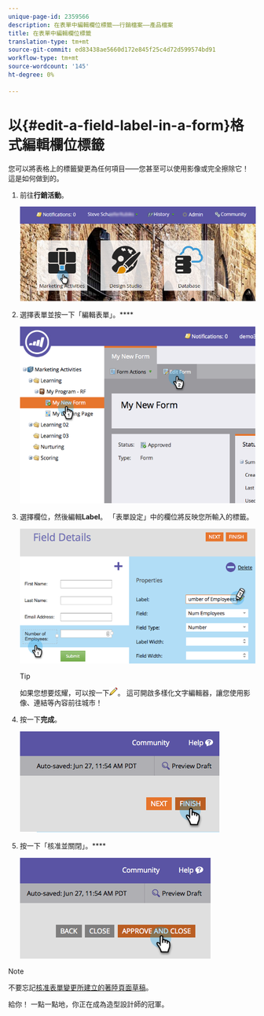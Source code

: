 ```yaml
---
unique-page-id: 2359566
description: 在表單中編輯欄位標籤——行銷檔案——產品檔案
title: 在表單中編輯欄位標籤
translation-type: tm+mt
source-git-commit: ed83438ae5660d172e845f25c4d72d599574bd91
workflow-type: tm+mt
source-wordcount: '145'
ht-degree: 0%

---
```



# 以{#edit-a-field-label-in-a-form}格式編輯欄位標籤

您可以將表格上的標籤變更為任何項目——您甚至可以使用影像或完全擦除它！ 這是如何做到的。

1. 前往&#x200B;**行銷活動**。

   ![](assets/login-marketing-activities-3.png)

1. 選擇表單並按一下「編輯表單」。****

   ![](assets/image2014-9-15-17-3a26-3a27.png)

1. 選擇欄位，然後編輯&#x200B;**Label**。 「表單設定」中的欄位將反映您所輸入的標籤。

   ![](assets/image2014-9-15-17-3a26-3a42.png)

   >[!TIP]
   >
   >如果您想要炫耀，可以按一下![pencil](assets/image2014-9-15-17-3a27-3a7.png)。 這可開啟多樣化文字編輯器，讓您使用影像、連結等內容前往城市！

1. 按一下&#x200B;**完成**。

   ![](assets/image2014-9-15-17-3a27-3a26.png)

1. 按一下「核准並關閉」。****

   ![](assets/image2014-9-15-17-3a27-3a44.png)

>[!NOTE]
>
>不要忘記[核准表單變更所建立的著陸頁面草稿](/help/marketo/product-docs/demand-generation/landing-pages/understanding-landing-pages/approve-unapprove-or-delete-a-landing-page.md)。

給你！ 一點一點地，你正在成為造型設計師的冠軍。
